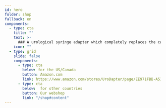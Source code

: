 ```yaml
---
id: hero
folder: shop
fallback: en
components:
  - type: cta
    title: ""
    text: >-
      ### A urological syringe adapter which completely replaces the catheter: it enables painless and complication-free bladder instillation
    icon: ""
  - type: grid
    slide: false
    components:
      - type: cta
        below: for the US/Canada
        button: Amazon.com
        link: https://www.amazon.com/stores/UroDapter/page/EE971FBB-A516-4E98-A2CD-2B62117F088A
      - type: cta
        below:  for other countries
        button: Our webshop
        link: "/shop#content"
---
```

